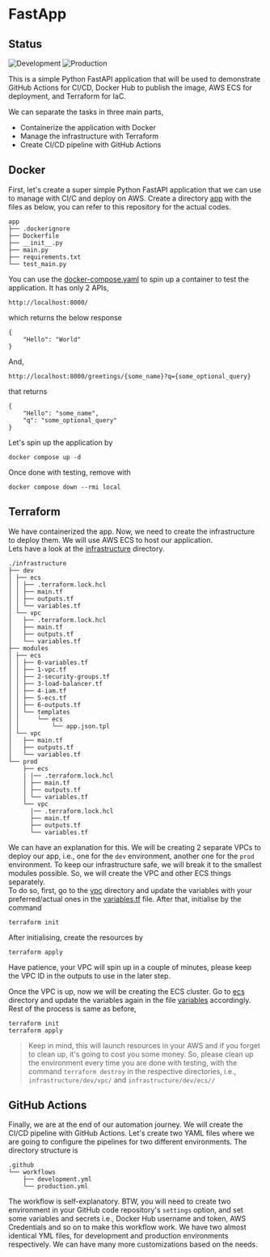 # FastApp

## Status

![Development](https://github.com/ahmadalsajid/FastApp/actions/workflows/development.yml/badge.svg?branch=dev)
![Production](https://github.com/ahmadalsajid/FastApp/actions/workflows/production.yml/badge.svg?branch=main)


This is a simple Python FastAPI application that will be used to demonstrate
GitHub Actions for CI/CD, Docker Hub to publish the image, AWS ECS for deployment,
and Terraform for IaC.

We can separate the tasks in three main parts,

* Containerize the application with Docker
* Manage the infrastructure with Terraform
* Create CI/CD pipeline with GitHub Actions

## Docker

First, let's create a super simple Python FastAPI application that we can use
to manage with CI/C and deploy on AWS.
Create a directory [app](./app) with the files as below, you can refer to this
repository for the actual codes.

```
app
├── .dockerignore
├── Dockerfile
├── __init__.py
├── main.py
├── requirements.txt
└── test_main.py
```

You can use the [docker-compose.yaml](./docker-compose.yaml) to spin up a
container to test the application. It has only 2 APIs,

```
http://localhost:8000/
```

which returns the below response

```
{
    "Hello": "World"
}
```

And,

```
http://localhost:8000/greetings/{some_name}?q={some_optional_query}
```

that returns

```
{
    "Hello": "some_name",
    "q": "some_optional_query"
}
```

Let's spin up the application by

```
docker compose up -d
```

Once done with testing, remove with

```
docker compose down --rmi local
```

## Terraform

We have containerized the app. Now, we need to create the infrastructure to 
deploy them. We will use AWS ECS to host our application.  
Lets have a look at the [infrastructure](./infrastructure) directory.

```
./infrastructure
├── dev
│ ├── ecs
│ │ ├── .terraform.lock.hcl
│ │ ├── main.tf
│ │ ├── outputs.tf
│ │ └── variables.tf
│ └── vpc
│   ├── .terraform.lock.hcl
│   ├── main.tf
│   ├── outputs.tf
│   └── variables.tf
├── modules
│ ├── ecs
│ │ ├── 0-variables.tf
│ │ ├── 1-vpc.tf
│ │ ├── 2-security-groups.tf
│ │ ├── 3-load-balancer.tf
│ │ ├── 4-iam.tf
│ │ ├── 5-ecs.tf
│ │ ├── 6-outputs.tf
│ │ └── templates
│ │     └── ecs
│ │         └── app.json.tpl
│ └── vpc
│   ├── main.tf
│   ├── outputs.tf
│   └── variables.tf
└── prod
    ├── ecs
    | |── .terraform.lock.hcl
    │ ├── main.tf
    │ ├── outputs.tf
    │ └── variables.tf
    └── vpc
      |── .terraform.lock.hcl
      ├── main.tf
      ├── outputs.tf
      └── variables.tf
```

We can have an explanation for this. We will be creating 2 separate VPCs to
deploy our app, i.e., one for the `dev` environment, another one for the `prod`
environment. To keep our infrastructure safe, we will break it to the smallest 
modules possible. So, we will create the VPC and other ECS things separately.  
To do so, first, go to the [vpc](./infrastructure/dev/vpc) directory and update
the variables with your preferred/actual ones in the 
[variables.tf](./infrastructure/dev/vpc/variables.tf) file. After that, 
initialise by the command

```
terraform init
```

After initialising, create the resources by

```
terraform apply
```

Have patience, your VPC will spin up in a couple of minutes, please keep 
the VPC ID in the outputs to use in the later step.  
  
Once the VPC is up, now we will be creating the ECS cluster. Go to 
[ecs](./infrastructure/dev/ecs) directory and update the variables again in 
the file [variables](./infrastructure/dev/ecs/variables.tf) accordingly.
Rest of the process is same as before,

```
terraform init
terraform apply
```

> Keep in mind, this will launch resources in your AWS and if you forget 
> to clean up, it's going to cost you some money. So, please clean up the 
> environment every time you are done with testing, with the command 
> `terraform destroy` in the respective directories, i.e., 
> `infrastructure/dev/vpc/` and `infrastructure/dev/ecs//`


## GitHub Actions

Finally, we are at the end of our automation journey. We will create the CI/CD
pipeline with GitHub Actions. Let's create two YAML files where we are going 
to configure the pipelines for two different environments. The directory 
structure is 

```
.github
└── workflows
    ├── development.yml
    └── production.yml
```

The workflow is self-explanatory. BTW, you will need to create two environment
in your GitHub code repository's `settings` option, and set some variables 
and secrets i.e., Docker Hub username and token, AWS Credentials and so on to 
make this workflow work. We have two almost identical YML files, for development
and production environments respectively. We can have many more customizations
based on the needs.